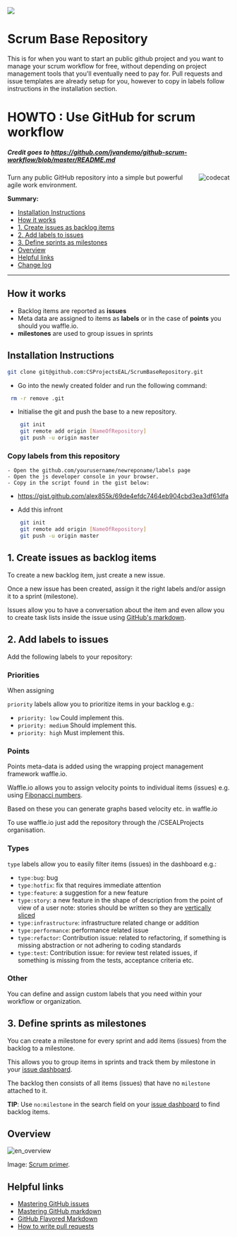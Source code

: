<a href="https://waffle.io" target='_blank'><img src="https://img.shields.io/badge/waffle.io-dependency-yellowgreen.svg" /></a>

# Scrum Base Repository

This is for when you want to start an public github project and you want to manage your scrum workflow for free, without depending on project management tools that you'll eventually need to pay for. Pull requests and issue templates are already setup for you, however to copy in labels follow instructions in the installation section.

# HOWTO : Use GitHub for scrum workflow

##### Credit goes to https://github.com/jvandemo/github-scrum-workflow/blob/master/README.md

<img src="https://cloud.githubusercontent.com/assets/1859381/5397698/9972fe22-815c-11e4-8be6-21e1d0d05849.jpg" alt="codecat" align="right">

Turn any public GitHub repository into a simple but powerful agile work environment.

**Summary:**
+ [Installation Instructions](#install-instructions) 
+ [How it works](#how-it-works)
+ [1. Create issues as backlog items](#1-create-issues-as-backlog-items)
+ [2. Add labels to issues](#2-add-labels-to-issues)
+ [3. Define sprints as milestones](#3-define-sprints-as-milestones)
+ [Overview](#overview)
+ [Helpful links](#helpful-links)
+ [Change log](#change-log)

---

## How it works

- Backlog items are reported as **issues**
- Meta data are assigned to items as **labels** or in the case of **points** you should you waffle.io.
- **milestones** are used to group issues in sprints


## Installation Instructions

```sh
git clone git@github.com:CSProjectsEAL/ScrumBaseRepository.git
```

- Go into the newly created folder and run the following command:

```sh
 rm -r remove .git
```

- Initialise the git and push the base to a new repository.

```sh
	git init
	git remote add origin [NameOfRepository]
	git push -u origin master
```

### Copy labels from this repository
	- Open the github.com/yourusername/newreponame/labels page
	- Open the js developer console in your browser. 
	- Copy in the script found in the gist below:

- https://gist.github.com/alex855k/69de4efdc7464eb904cbd3ea3df61dfa

- Add this infront

```sh
	git init
	git remote add origin [NameOfRepository]
	git push -u origin master
```

## 1. Create issues as backlog items

To create a new backlog item, just create a new issue.

Once a new issue has been created, assign it the right labels and/or assign it to a sprint (milestone).

Issues allow you to have a conversation about the item and even allow you to create task lists inside the issue using [GitHub's markdown](https://guides.github.com/features/mastering-markdown/).

## 2. Add labels to issues

Add the following labels to your repository:

### Priorities

When assigning

`priority` labels allow you to prioritize items in your backlog e.g.:

- `priority: low` Could implement this.
- `priority: medium` Should implement this.
- `priority: high` Must implement this.

### Points

Points meta-data is added using the wrapping project management framework waffle.io.

Waffle.io allows you to assign velocity points to individual items (issues) e.g. using [Fibonacci numbers](http://en.wikipedia.org/wiki/Fibonacci_number).

Based on these you can generate graphs based velocity etc. in waffle.io

To use waffle.io just add the repository through the /CSEALProjects organisation.

### Types

`type` labels allow you to easily filter items (issues) in the dashboard e.g.:

- `type:bug`: bug
- `type:hotfix`: fix that requires immediate attention
- `type:feature`: a suggestion for a new feature
- `type:story`: a new feature in the shape of description from the point of view of a user note: stories should be written so they are <a href="https://agileforall.com/vertical-slices-and-scale/" target="_blank">vertically sliced</a>
- `type:infrastructure`: infrastructure related change or addition
- `type:performance`: performance related issue
- `type:refactor`: Contribution issue: related to refactoring, if something is missing abstraction or not adhering to coding standards
- `type:test`: Contribution issue: for review test related issues, if something is missing from the tests, acceptance criteria etc.

### Other

You can define and assign custom labels that you need within your workflow or organization.

## 3. Define sprints as milestones

You can create a milestone for every sprint and add items (issues) from the backlog to a milestone.

This allows you to group items in sprints and track them by milestone in your [issue dashboard](https://github.com/issues).

The backlog then consists of all items (issues) that have no `milestone` attached to it.

**TIP**: Use `no:milestone` in the search field on your [issue dashboard](https://github.com/issues) to find backlog items.

## Overview

![en_overview](https://cloud.githubusercontent.com/assets/1859381/5411950/c44c229e-8207-11e4-915f-d31ccd66c5bd.png)

Image: [Scrum primer](http://www.scrumprimer.org/overview).

## Helpful links

- [Mastering GitHub issues](https://guides.github.com/features/issues/)
- [Mastering GitHub markdown](https://guides.github.com/features/mastering-markdown/)
- [GitHub Flavored Markdown](https://help.github.com/articles/github-flavored-markdown/)
- [How to write pull requests](https://help.github.com/articles/github-flavored-markdown/)
